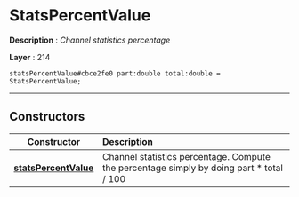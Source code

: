 # StatsPercentValue

**Description** : *Channel statistics percentage*

**Layer** : 214

```tl
statsPercentValue#cbce2fe0 part:double total:double = StatsPercentValue;
```

---

## Constructors

| Constructor | Description |
| :---: | :--- |
| [**statsPercentValue**](constructor/statsPercentValue) | Channel statistics percentage.  Compute the percentage simply by doing part * total / 100 |